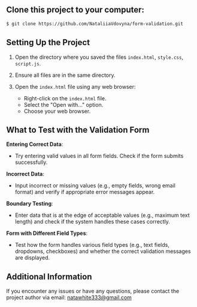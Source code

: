 ## Clone this project to your computer:

```markdown
$ git clone https://github.com/NataliiaVdovyna/form-validation.git
```

## Setting Up the Project

1. Open the directory where you saved the files `index.html`, `style.css`, `script.js`.

2. Ensure all files are in the same directory.

3. Open the `index.html` file using any web browser:
    - Right-click on the `index.html` file.
    - Select the "Open with..." option.
    - Choose your web browser.


## What to Test with the Validation Form

 **Entering Correct Data**:
  - Try entering valid values in all form fields. Check if the form submits successfully.

 **Incorrect Data**:
  - Input incorrect or missing values (e.g., empty fields, wrong email format) and verify if appropriate error messages appear.

 **Boundary Testing**:
  - Enter data that is at the edge of acceptable values (e.g., maximum text length) and check if the system handles these cases correctly.

 **Form with Different Field Types**:
  - Test how the form handles various field types (e.g., text fields, dropdowns, checkboxes) and whether the correct validation messages are displayed.


## Additional Information

If you encounter any issues or have any questions, please contact the project author via email: natawhite333@gmail.com
